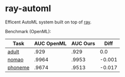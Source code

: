 # ray-automl

Efficent AutoML system built on top of [ray](https://github.com/ray-project/ray).

Benchmark (OpenML):

| Task | AUC OpenML | AUC Ours | Diff |
| --- | --- | --- | --- |
| [adult](https://www.openml.org/t/7592) | .929 | .929 | 0.0 |
| [nomao](https://www.openml.org/t/9977) | .9964 | .9953 | -0.001 |
| [phoneme](https://www.openml.org/t/9952) | .9674 | .9513 | -0.017 |
